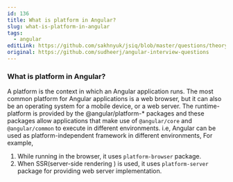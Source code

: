 ```yaml
---
id: 136
title: What is platform in Angular?
slug: what-is-platform-in-angular
tags:
  - angular
editLink: https://github.com/sakhnyuk/jsiq/blob/master/questions/theory/angular/136.md
original: https://github.com/sudheerj/angular-interview-questions
---
```


### What is platform in Angular?

A platform is the context in which an Angular application runs. The most common platform for Angular applications is a web browser, but it can also be an operating system for a mobile device, or a web server. The runtime-platform is provided by the @angular/platform-\* packages and these packages allow applications that make use of `@angular/core` and `@angular/common` to execute in different environments. i.e, Angular can be used as platform-independent framework in different environments, For example,

1. While running in the browser, it uses `platform-browser` package.
2. When SSR(server-side rendering ) is used, it uses `platform-server` package for providing web server implementation.